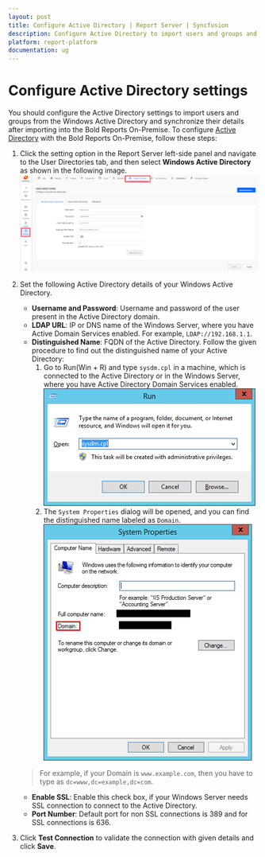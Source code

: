 ```yaml
---
layout: post
title: Configure Active Directory | Report Server | Syncfusion
description: Configure Active Directory to import users and groups and synchronize their details after importing into the Bold Reports On-Premise.
platform: report-platform
documentation: ug
---
```


# Configure Active Directory settings

You should configure the Active Directory settings to import users and groups from the Windows Active Directory and synchronize their details after importing into the Bold Reports On-Premise. To configure [Active Directory](https://msdn.microsoft.com/en-us/library/windows/desktop/aa746492) with the Bold Reports On-Premise, follow these steps:

1. Click the setting option in the Report Server left-side panel and navigate to the User Directories tab, and then select **Windows Active Directory** as shown in the following image.
![Active Directory Settings](/static/assets/on-premise/images/settings/windows-active-directory-settings.png)

2. Set the following Active Directory details of your Windows Active Directory.

    * **Username and Password**: Username and password of the user present in the Active Directory domain.
    * **LDAP URL**: IP or DNS name of the Windows Server, where you have Active Domain Services enabled. For example, `LDAP://192.168.1.1`.
    * **Distinguished Name**: FQDN of the Active Directory. Follow the given procedure to find out the distinguished name of your Active Directory:
        1. Go to Run(Win + R) and type `sysdm.cpl` in a machine, which is connected to the Active Directory or in the Windows Server, where you have Active Directory Domain Services enabled.
        ![Execute sysdm.cpl command](/static/assets/on-premise/images/settings/run-sysdm-command.png)
        2. The `System Properties` dialog will be opened, and you can find the distinguished name labeled as `Domain`.
        ![Distinguished Name - Domain](/static/assets/on-premise/images/settings/view-active-directory-user-domain.png)
    > For example, if your Domain is `www.example.com`, then you have to type as `dc=www,dc=example,dc=com`.

    * **Enable SSL**: Enable this check box, if your Windows Server needs SSL connection to connect to the Active Directory.
    * **Port Number**: Default port for non SSL connections is 389 and for SSL connections is 636.

3. Click **Test Connection** to validate the connection with given details and click **Save**.